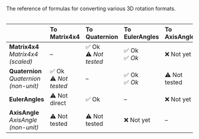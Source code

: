 ﻿The reference of formulas for converting various 3D rotation formats.
<br><br>

| | To Matrix4x4 | To Quaternion | To EulerAngles | To AxisAngle |
| :-- | :-- | :-- | :-- | :-- |
| **Matrix4x4**<br>*Matrix4x4 (scaled)* | – | ✅ Ok<br>⚠️ *Not tested* | ✅ Ok<br>✅ *Ok* | ❌ Not yet |
| **Quaternion**<br>*Quaternion (non-unit)* | ✅ Ok<br>⚠️ *Not tested* | – | ✅ Ok<br>✅ *Ok* | ⚠️ Not tested |
| **EulerAngles** | ⚠️ Not direct | ✅ Ok | – | ❌ Not yet |
| **AxisAngle**<br>*AxisAngle (non-unit)* | ⚠️ Not tested | ⚠️ Not tested | ❌ Not yet | – |
